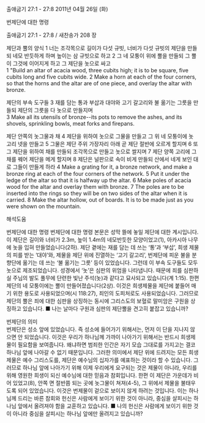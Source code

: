 출애굽기 27:1 - 27:8 
2011년 04월 26일 (화)

번제단에 대한 명령



출애굽기 27:1 - 27:8 / 새찬송가 208 장


제단과 뿔의 양식
1 너는 조각목으로 길이가 다섯 규빗, 너비가 다섯 규빗의 제단을 만들되 네모 반듯하게 하며 높이는 삼 규빗으로 하고 2 그 네 모퉁이 위에 뿔을 만들되 그 뿔이 그것에 이어지게 하고 그 제단을 놋으로 싸고   
1 "Build an altar of acacia wood, three cubits high; it is to be square, five cubits long and five cubits wide. 2 Make a horn at each of the four corners, so that the horns and the altar are of one piece, and overlay the altar with bronze.  

제단의 부속 도구들 
3 재를 담는 통과 부삽과 대야와 고기 갈고리와 불 옮기는 그릇을 만들되 제단의 그릇을 다 놋으로 만들지며   
3 Make all its utensils of bronze--its pots to remove the ashes, and its shovels, sprinkling bowls, meat forks and firepans.  

제단 안쪽의 놋그물과 채 
4 제단을 위하여 놋으로 그물을 만들고 그 위 네 모퉁이에 놋 고리 넷을 만들고 5 그물은 제단 주위 가장자리 아래 곧 제단 절반에 오르게 할지며 6 또 그 제단을 위하여 채를 만들되 조각목으로 만들고 놋으로 쌀지며 7 제단 양쪽 고리에 그 채를 꿰어 제단을 메게 할지며 8 제단은 널판으로 속이 비게 만들되 산에서 네게 보인 대로 그들이 만들게 하라 
 4 Make a grating for it, a bronze network, and make a bronze ring at each of the four corners of the network. 5 Put it under the ledge of the altar so that it is halfway up the altar. 6 Make poles of acacia wood for the altar and overlay them with bronze. 7 The poles are to be inserted into the rings so they will be on two sides of the altar when it is carried. 8 Make the altar hollow, out of boards. It is to be made just as you were shown on the mountain.

해석도움





번제단에 대한 명령 
번제단에 대한 명령  본문은 성막 뜰에 놓일 제단에 대한 계시입니다. 이 제단은 길이와 너비가 2.3m, 높이 1.4m의 네모반듯한 모양이었고(1), 아카시아 나무에 놋을 입혀 만들었습니다(2하). 제단 곁에는 재를 담는 데 쓰는 ‘통’과 ‘부삽’, 희생 제물의 피를 받는 ‘대야’와, 제물을 제단 위에 진열하는 ‘고기 갈고리’, 번제단에 피운 불을 분향단에 옮기는 데 쓰는 ‘불 옮기는 그릇’ 등이 있었습니다. 그런데 이 부속 도구들도 모두 놋으로 제조되었습니다. 성경에서 ‘놋’은 심판의 위엄을 나타냅니다. 때문에 죄를 심판하실 주님의 발도 풀무에 단련한 빛난 주석(놋)과 같다고 묘사되고 있습니다(계 1:15). 한편 제단의 네 모퉁이에는 뿔이 만들어졌습니다(2상). 이것은 희생제물을 제단에 붙들어 매기 위한 용도로 사용되었으며(시 118:27), 죄인의 도피처로도 사용되었습니다. 그러므로 제단의 뿔은 죄에 대한 심판을 상징하는 동시에 그리스도의 보혈로 말미암은 구원을 상징하고 있습니다. 
■ 나는 날마다 구원과 심판의 제단뿔을 견고히 붙잡고 있습니까?   


번제단의 의미  
번제단은 성소 앞에 있었습니다. 즉 성소에 들어가기 위해서는, 먼저 이 단을 지나지 않으면 안 되었습니다. 이것은 우리가 하나님께 가까이 나아가기 위해서는 반드시 희생제물이 필요함을 보여줍니다. 왜냐하면 범죄한 인간은 자기 모습 그대로를 가지고는 결코 하나님 앞에 나아갈 수 없기 때문입니다. 그러한 의미에서 제단 위에 드려지는 모든 희생제물은 예수 그리스도를, 제단은 예수님의 십자가를 예표하는 것이라 할 수 있습니다. 그러므로 하나님 앞에 나아가기 위해 이제 우리에게 요구되는 것은 제물이 아니라, 우리를 위해 영원한 희생이 되신 예수님에 대한 믿음과 참회입니다. 한편 이 제단은 가운데가 비어 있었고(8), 안쪽 면 절반쯤 되는 곳에 놋그물이 쳐져(4-5), 그 위에서 제물을 불태우도록 되어 있었습니다. 이것은 번제물이 겉으로 보이지 않게 하려는 것입니다. 이는 하나님께 드리는 바른 참회와 헌신은 사람에게 보이기 위한 것이 아니라, 중심을 살피시는 하나님 앞에서 올려져야 함을 교훈하고 있습니다. 
■ 나의 헌신은 사람에게 보이기 위한 것이 아니라 중심을 살피시는 하나님 앞에만 올려지고 있습니까?